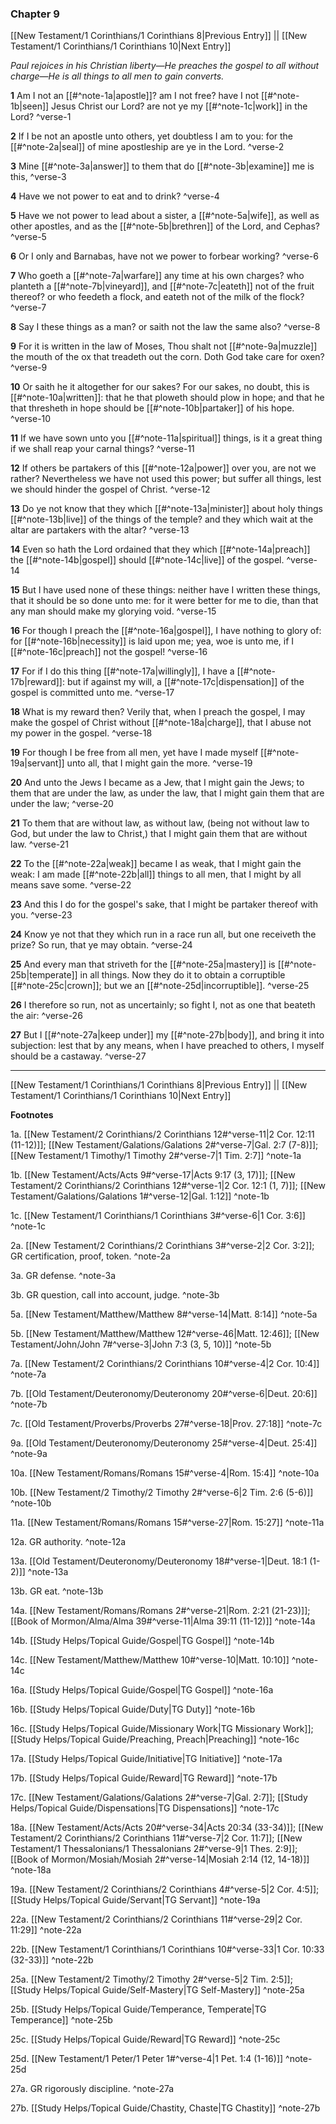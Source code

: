 ### Chapter 9

[[New Testament/1 Corinthians/1 Corinthians 8|Previous Entry]]  ||  [[New Testament/1 Corinthians/1 Corinthians 10|Next Entry]]

*Paul rejoices in his Christian liberty—He preaches the gospel to all without charge—He is all things to all men to gain converts.*

**1**  Am I not an [[#^note-1a|apostle]]? am I not free? have I not [[#^note-1b|seen]] Jesus Christ our Lord? are not ye my [[#^note-1c|work]] in the Lord? ^verse-1

**2**  If I be not an apostle unto others, yet doubtless I am to you: for the [[#^note-2a|seal]] of mine apostleship are ye in the Lord. ^verse-2

**3**  Mine [[#^note-3a|answer]] to them that do [[#^note-3b|examine]] me is this, ^verse-3

**4**  Have we not power to eat and to drink? ^verse-4

**5**  Have we not power to lead about a sister, a [[#^note-5a|wife]], as well as other apostles, and as the [[#^note-5b|brethren]] of the Lord, and Cephas? ^verse-5

**6**  Or I only and Barnabas, have not we power to forbear working? ^verse-6

**7**  Who goeth a [[#^note-7a|warfare]] any time at his own charges? who planteth a [[#^note-7b|vineyard]], and [[#^note-7c|eateth]] not of the fruit thereof? or who feedeth a flock, and eateth not of the milk of the flock? ^verse-7

**8**  Say I these things as a man? or saith not the law the same also? ^verse-8

**9**  For it is written in the law of Moses, Thou shalt not [[#^note-9a|muzzle]] the mouth of the ox that treadeth out the corn. Doth God take care for oxen? ^verse-9

**10**  Or saith he it altogether for our sakes? For our sakes, no doubt, this is [[#^note-10a|written]]: that he that ploweth should plow in hope; and that he that thresheth in hope should be [[#^note-10b|partaker]] of his hope. ^verse-10

**11**  If we have sown unto you [[#^note-11a|spiritual]] things, is it a great thing if we shall reap your carnal things? ^verse-11

**12**  If others be partakers of this [[#^note-12a|power]] over you, are not we rather? Nevertheless we have not used this power; but suffer all things, lest we should hinder the gospel of Christ. ^verse-12

**13**  Do ye not know that they which [[#^note-13a|minister]] about holy things [[#^note-13b|live]] of the things of the temple? and they which wait at the altar are partakers with the altar? ^verse-13

**14**  Even so hath the Lord ordained that they which [[#^note-14a|preach]] the [[#^note-14b|gospel]] should [[#^note-14c|live]] of the gospel. ^verse-14

**15**  But I have used none of these things: neither have I written these things, that it should be so done unto me: for it were better for me to die, than that any man should make my glorying void. ^verse-15

**16**  For though I preach the [[#^note-16a|gospel]], I have nothing to glory of: for [[#^note-16b|necessity]] is laid upon me; yea, woe is unto me, if I [[#^note-16c|preach]] not the gospel! ^verse-16

**17**  For if I do this thing [[#^note-17a|willingly]], I have a [[#^note-17b|reward]]: but if against my will, a [[#^note-17c|dispensation]] of the gospel is committed unto me. ^verse-17

**18**  What is my reward then? Verily that, when I preach the gospel, I may make the gospel of Christ without [[#^note-18a|charge]], that I abuse not my power in the gospel. ^verse-18

**19**  For though I be free from all men, yet have I made myself [[#^note-19a|servant]] unto all, that I might gain the more. ^verse-19

**20**  And unto the Jews I became as a Jew, that I might gain the Jews; to them that are under the law, as under the law, that I might gain them that are under the law; ^verse-20

**21**  To them that are without law, as without law, (being not without law to God, but under the law to Christ,) that I might gain them that are without law. ^verse-21

**22**  To the [[#^note-22a|weak]] became I as weak, that I might gain the weak: I am made [[#^note-22b|all]] things to all men, that I might by all means save some. ^verse-22

**23**  And this I do for the gospel's sake, that I might be partaker thereof with you. ^verse-23

**24**  Know ye not that they which run in a race run all, but one receiveth the prize? So run, that ye may obtain. ^verse-24

**25**  And every man that striveth for the [[#^note-25a|mastery]] is [[#^note-25b|temperate]] in all things. Now they do it to obtain a corruptible [[#^note-25c|crown]]; but we an [[#^note-25d|incorruptible]]. ^verse-25

**26**  I therefore so run, not as uncertainly; so fight I, not as one that beateth the air: ^verse-26

**27**  But I [[#^note-27a|keep under]] my [[#^note-27b|body]], and bring it into subjection: lest that by any means, when I have preached to others, I myself should be a castaway. ^verse-27


---
[[New Testament/1 Corinthians/1 Corinthians 8|Previous Entry]]  ||  [[New Testament/1 Corinthians/1 Corinthians 10|Next Entry]]


**Footnotes**


1a. [[New Testament/2 Corinthians/2 Corinthians 12#^verse-11|2 Cor. 12:11 (11-12)]]; [[New Testament/Galations/Galations 2#^verse-7|Gal. 2:7 (7-8)]]; [[New Testament/1 Timothy/1 Timothy 2#^verse-7|1 Tim. 2:7]] ^note-1a

1b. [[New Testament/Acts/Acts 9#^verse-17|Acts 9:17 (3, 17)]]; [[New Testament/2 Corinthians/2 Corinthians 12#^verse-1|2 Cor. 12:1 (1, 7)]]; [[New Testament/Galations/Galations 1#^verse-12|Gal. 1:12]] ^note-1b

1c. [[New Testament/1 Corinthians/1 Corinthians 3#^verse-6|1 Cor. 3:6]] ^note-1c

2a. [[New Testament/2 Corinthians/2 Corinthians 3#^verse-2|2 Cor. 3:2]]; GR certification, proof, token.  ^note-2a

3a. GR defense. ^note-3a

3b. GR question, call into account, judge. ^note-3b

5a. [[New Testament/Matthew/Matthew 8#^verse-14|Matt. 8:14]] ^note-5a

5b. [[New Testament/Matthew/Matthew 12#^verse-46|Matt. 12:46]]; [[New Testament/John/John 7#^verse-3|John 7:3 (3, 5, 10)]] ^note-5b

7a. [[New Testament/2 Corinthians/2 Corinthians 10#^verse-4|2 Cor. 10:4]] ^note-7a

7b. [[Old Testament/Deuteronomy/Deuteronomy 20#^verse-6|Deut. 20:6]] ^note-7b

7c. [[Old Testament/Proverbs/Proverbs 27#^verse-18|Prov. 27:18]] ^note-7c

9a. [[Old Testament/Deuteronomy/Deuteronomy 25#^verse-4|Deut. 25:4]] ^note-9a

10a. [[New Testament/Romans/Romans 15#^verse-4|Rom. 15:4]] ^note-10a

10b. [[New Testament/2 Timothy/2 Timothy 2#^verse-6|2 Tim. 2:6 (5-6)]] ^note-10b

11a. [[New Testament/Romans/Romans 15#^verse-27|Rom. 15:27]] ^note-11a

12a. GR authority. ^note-12a

13a. [[Old Testament/Deuteronomy/Deuteronomy 18#^verse-1|Deut. 18:1 (1-2)]] ^note-13a

13b. GR eat. ^note-13b

14a. [[New Testament/Romans/Romans 2#^verse-21|Rom. 2:21 (21-23)]]; [[Book of Mormon/Alma/Alma 39#^verse-11|Alma 39:11 (11-12)]] ^note-14a

14b. [[Study Helps/Topical Guide/Gospel|TG Gospel]] ^note-14b

14c. [[New Testament/Matthew/Matthew 10#^verse-10|Matt. 10:10]] ^note-14c

16a. [[Study Helps/Topical Guide/Gospel|TG Gospel]] ^note-16a

16b. [[Study Helps/Topical Guide/Duty|TG Duty]] ^note-16b

16c. [[Study Helps/Topical Guide/Missionary Work|TG Missionary Work]]; [[Study Helps/Topical Guide/Preaching, Preach|Preaching]] ^note-16c

17a. [[Study Helps/Topical Guide/Initiative|TG Initiative]] ^note-17a

17b. [[Study Helps/Topical Guide/Reward|TG Reward]] ^note-17b

17c. [[New Testament/Galations/Galations 2#^verse-7|Gal. 2:7]]; [[Study Helps/Topical Guide/Dispensations|TG Dispensations]] ^note-17c

18a. [[New Testament/Acts/Acts 20#^verse-34|Acts 20:34 (33-34)]]; [[New Testament/2 Corinthians/2 Corinthians 11#^verse-7|2 Cor. 11:7]]; [[New Testament/1 Thessalonians/1 Thessalonians 2#^verse-9|1 Thes. 2:9]]; [[Book of Mormon/Mosiah/Mosiah 2#^verse-14|Mosiah 2:14 (12, 14-18)]] ^note-18a

19a. [[New Testament/2 Corinthians/2 Corinthians 4#^verse-5|2 Cor. 4:5]]; [[Study Helps/Topical Guide/Servant|TG Servant]] ^note-19a

22a. [[New Testament/2 Corinthians/2 Corinthians 11#^verse-29|2 Cor. 11:29]] ^note-22a

22b. [[New Testament/1 Corinthians/1 Corinthians 10#^verse-33|1 Cor. 10:33 (32-33)]] ^note-22b

25a. [[New Testament/2 Timothy/2 Timothy 2#^verse-5|2 Tim. 2:5]]; [[Study Helps/Topical Guide/Self-Mastery|TG Self-Mastery]] ^note-25a

25b. [[Study Helps/Topical Guide/Temperance, Temperate|TG Temperance]] ^note-25b

25c. [[Study Helps/Topical Guide/Reward|TG Reward]] ^note-25c

25d. [[New Testament/1 Peter/1 Peter 1#^verse-4|1 Pet. 1:4 (1-16)]] ^note-25d

27a. GR rigorously discipline. ^note-27a

27b. [[Study Helps/Topical Guide/Chastity, Chaste|TG Chastity]] ^note-27b